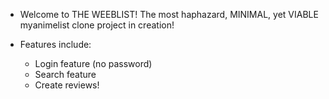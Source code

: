 * Welcome to THE WEEBLIST! The most haphazard, MINIMAL, yet VIABLE myanimelist clone project in creation!

* Features include:
    - Login feature (no password)
    - Search feature
    - Create reviews!